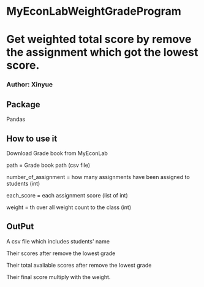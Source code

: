 # MyEconLabWeightGradeProgram

<h1>Get weighted total score by remove the assignment which got the lowest score.</h1>
<h3>Author: Xinyue</h3>

<h2>Package</h2>
Pandas

<h2>How to use it</h2>

<p3>Download Grade book from MyEconLab</p3>

<p3>path = Grade book path (csv file)</p3>

<p3>number_of_assignment = how many assignments have been assigned to students (int)</p3>

<p3>each_score = each assignment score (list of int)</p3>

<p3>weight = th over all weight count to the class (int)</p3>

<h2>OutPut</h2>

<p3>A csv file which includes students' name</p3>

<p3>Their scores after remove the lowest grade</p3>

<p3>Their total avaliable scores after remove the lowest grade</p3>

<p3>Their final score multiply with the weight.</p3>

